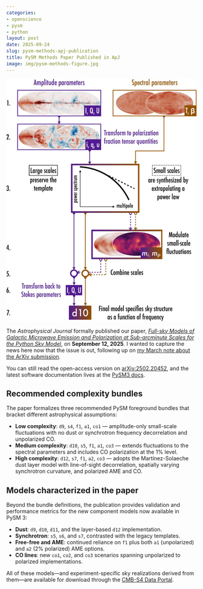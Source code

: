 ```yaml
---
categories:
- openscience
- pysm
- python
layout: post
date: 2025-09-24
slug: pysm-methods-apj-publication
title: PySM Methods Paper Published in ApJ
image: img/pysm-methods-figure.jpg
---
```


![Small-scale Galactic emission realizations from the PySM methods paper](img/pysm-methods-figure.jpg)

The *Astrophysical Journal* formally published our paper, [*Full-sky Models of Galactic Microwave Emission and Polarization at Sub-arcminute Scales for the Python Sky Model*](https://iopscience.iop.org/article/10.3847/1538-4357/adf212), on **September 12, 2025**. I wanted to capture the news here now that the issue is out, following up on [my March note about the ArXiv submission](./2025-03-03-paper-pysm-models.md).

You can still read the open-access version on [arXiv:2502.20452](https://arxiv.org/abs/2502.20452), and the latest software documentation lives at the [PySM3 docs](https://pysm3.readthedocs.io/).

## Recommended complexity bundles

The paper formalizes three recommended PySM foreground bundles that bracket different astrophysical assumptions:

- **Low complexity**: `d9`, `s4`, `f1`, `a1`, `co1` — amplitude-only small-scale fluctuations with no dust or synchrotron frequency decorrelation and unpolarized CO.
- **Medium complexity**: `d10`, `s5`, `f1`, `a1`, `co3` — extends fluctuations to the spectral parameters and includes CO polarization at the 1% level.
- **High complexity**: `d12`, `s7`, `f1`, `a2`, `co3` — adopts the Martínez-Solaeche dust layer model with line-of-sight decorrelation, spatially varying synchrotron curvature, and polarized AME and CO.

## Models characterized in the paper

Beyond the bundle definitions, the publication provides validation and performance metrics for the new component models now available in PySM 3:

- **Dust**: `d9`, `d10`, `d11`, and the layer-based `d12` implementation.
- **Synchrotron**: `s5`, `s6`, and `s7`, contrasted with the legacy templates.
- **Free-free and AME**: continued reliance on `f1` plus both `a1` (unpolarized) and `a2` (2% polarized) AME options.
- **CO lines**: new `co1`, `co2`, and `co3` scenarios spanning unpolarized to polarized implementations.

All of these models—and experiment-specific sky realizations derived from them—are available for download through the [CMB-S4 Data Portal](https://data.cmb-s4.org).
